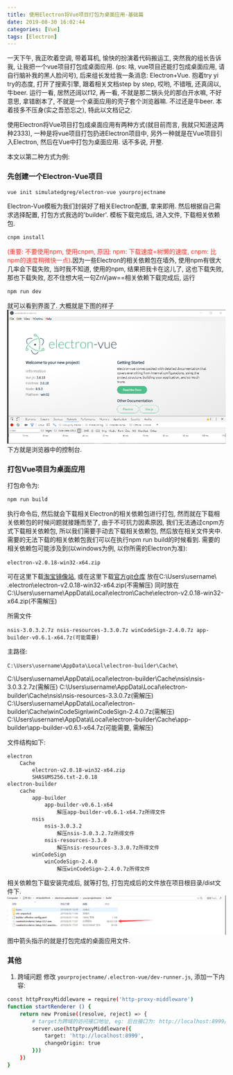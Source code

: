 ```yaml
---
title: 使用Electron将Vue项目打包为桌面应用-基础篇
date: 2019-08-30 16:02:44
categories: [Vue]
tags: [Electron]
---
```


一天下午, 我正吹着空调, 带着耳机, 愉快的扮演着代码搬运工, 突然我的组长告诉我, 让我把一个vue项目打包成桌面应用. (ps: 啥, vue项目还能打包成桌面应用, 请自行脑补我的黑人脸问号), 后来组长发给我一条消息: Electron+Vue. 抱着try yi try的态度, 打开了搜索引擎, 跟着相关文档step by step, 哎哟, 不错哦, 还真阔以, 牛beer. 运行一看, 居然还阔以f12, 再一看, 不就是那二锅头兑的那白开水嘛, 不好意思, 拿错剧本了, 不就是一个桌面应用的壳子套个浏览器嘛. 不过还是牛beer. 本着技多不压身(实之吾恐忘之), 特此以文档记之.
<!-- more -->

使用Electron将Vue项目打包成桌面应用有两种方式(就目前而言, 我就只知道这两种2333), 一种是将vue项目打包扔进Electron项目中, 另外一种就是在Vue项目引入Electron, 然后在Vue中打包为桌面应用. 话不多说, 开整.

本文以第二种方式为例:

### 先创建一个Electron-Vue项目

``` bash
vue init simulatedgreg/electron-vue yourprojectname
```
Electron-Vue模板为我们封装好了相关Electron配置, 拿来即用. 然后根据自己需求选择配置, 打包方式我选的'builder'. 模板下载完成后, 进入文件, 下载相关依赖包. 
``` bash
cnpm install
```
<font color=#f03326>(重要: 不要使用npm, 使用cnpm, 原因: npm: 下载速度=树懒的速度, cnpm: 比npm的速度稍微快一点)</font>.因为一些Electron的相关依赖包在墙外, 使用npm有很大几率会下载失败, 当时我不知道, 使用的npm, 结果把我卡在这儿了, 这也下载失败, 那也下载失败, 忍不住想大吼一句ZnVjaw==相关依赖下载完成后, 运行
``` bash
npm run dev
```
就可以看到界面了. 大概就是下图的样子
![首页](/images/Electron/index.png)</br>
下方就是浏览器中的控制台.

### 打包Vue项目为桌面应用

打包命令为:
``` bash
npm run build
```
执行命令后, 然后就会下载相关Electron的相关依赖包进行打包, 然而就在下载相关依赖包的时候问题就接踵而至了, 由于不可抗力因素原因, 我们无法通过cnpm方式下载相关依赖包, 所以我们需要手动去下载相关依赖包, 然后放在相关文件夹中. 需要的无法下载的相关依赖包我们可以在执行npm run build的时候看到.
需要的相关依赖包可能涉及到(以windows为例, 以你所需的Electron为准):

`electron-v2.0.18-win32-x64.zip`

可在这里下载[淘宝镜像站](https://npm.taobao.org/mirrors/electron/ ""), 或在这里下载[官方git仓库](https://github.com/electron/electron/releases "")
放在C:\Users\username\ .electron\electron-v2.0.18-win32-x64.zip(不需解压)
同时放在
C:\Users\username\AppData\Local\electron\Cache\electron-v2.0.18-win32-x64.zip(不需解压)

所需文件

`nsis-3.0.3.2.7z nsis-resources-3.3.0.7z winCodeSign-2.4.0.7z app-builder-v0.6.1-x64.7z(可能需要)`

主路径: 

`C:\Users\username\AppData\Local\electron-builder\Cache\`

C:\Users\username\AppData\Local\electron-builder\Cache\nsis\nsis-3.0.3.2.7z(需解压)
C:\Users\username\AppData\Local\electron-builder\Cache\nsis\nsis-resources-3.3.0.7z(需解压)
C:\Users\username\AppData\Local\electron-builder\Cache\winCodeSign\winCodeSign-2.4.0.7z(需解压)
C:\Users\username\AppData\Local\electron-builder\Cache\app-builder\app-builder-v0.6.1-x64.7z(可能需要, 需解压)

文件结构如下:

``` file
electron
    Cache
        electron-v2.0.18-win32-x64.zip
        SHASUMS256.txt-2.0.18
electron-builder
    cache
        app-builder
            app-builder-v0.6.1-x64
                解压app-builder-v0.6.1-x64.7z所得文件
        nsis
            nsis-3.0.3.2
                解压nsis-3.0.3.2.7z所得文件
            nsis-resources-3.3.0
                解压nsis-resources-3.3.0.7z所得文件
        winCodeSign
            winCodeSign-2.4.0
                解压winCodeSign-2.4.0.7z所得文件
```

相关依赖包下载安装完成后, 就等打包, 打包完成后的文件放在项目根目录/dist文件下.
![打包完成的桌面应用文件](/images/Electron/build.png)</br>
图中箭头指示的就是打包完成的桌面应用文件.

### 其他

1. 跨域问题
修改 `yourprojectname/.electron-vue/dev-runner.js`, 添加一下内容:

``` bash
const httpProxyMiddleware = require('http-proxy-middleware')
function startRenderer () {
    return new Promise((resolve, reject) => {
        # target为跨域的访问接口地址, eg: 后台接口为: http://localhost:8999/getuser, 在vue中我们使用/getuser即可
        server.use(httpProxyMiddleware({
            target: 'http://localhost:8999',
            changeOrigin: true
        }))
    })
}
```


